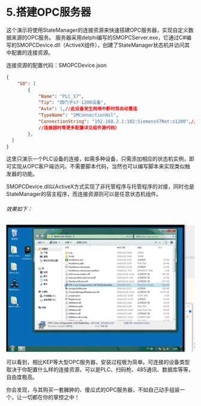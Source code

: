 # 5.搭建OPC服务器
这个演示将使用StateManager的连接资源来快速搭建OPC服务器，实现自定义数据来源的OPC服务。
服务器采用delphi编写的SMOPCServer.exe，它通过C#编写的SMOPCDevice.dll（ActiveX组件），创建了StateManager状态机并访问其中配置的连接资源。

连接资源的配置代码：SMOPCDevice.json
```json
{
	"SO": [
		{
			"Name": "PLC_S7",
			"Tip": "西门子s7-1200设备",
			"Auto": 1,//此设备发生网络中断时将自动重连
			"TypeName": "SMConnectionHsl",
			"ConnectionString": "192.168.2.1:102:SiemensS7Net:s1200",//SMConnectionHsl 连接字符串的格式，IP:端口:SiemensS7Net（西门子s7协议）/MelsecMcNet（三菱Mc协议设备）...:s1200/s1500...，详见实现代码
			//连接超时等更多配置详见组件源代码）
		},		
  ]
}
```

这里只演示一个PLC设备的连接，如需多种设备，只需添加相应的状态机实例，即可实现从OPC客户端访问。不需要脚本代码，当然也可以编写脚本来实现类似触发器的功能。

SMOPCDevice.dll以ActiveX方式实现了非托管程序与托管程序的对接，同时也是StateManager的宿主程序，而连接资源则可以是任意状态机组件。

###### 效果如下：
![](demo-opc-server_files/1.gif)

可以看到，相比KEP等大型OPC服务器，安装过程极为简单。可连接的设备类型取决于你配置什么样的连接资源，可以是PLC、扫码枪、485通讯、数据库等等，自由度极高。

你会发现，与其购买一套臃肿的、傻瓜式的OPC服务器，不如自己动手组装一个，让一切都在你的掌控之中！

